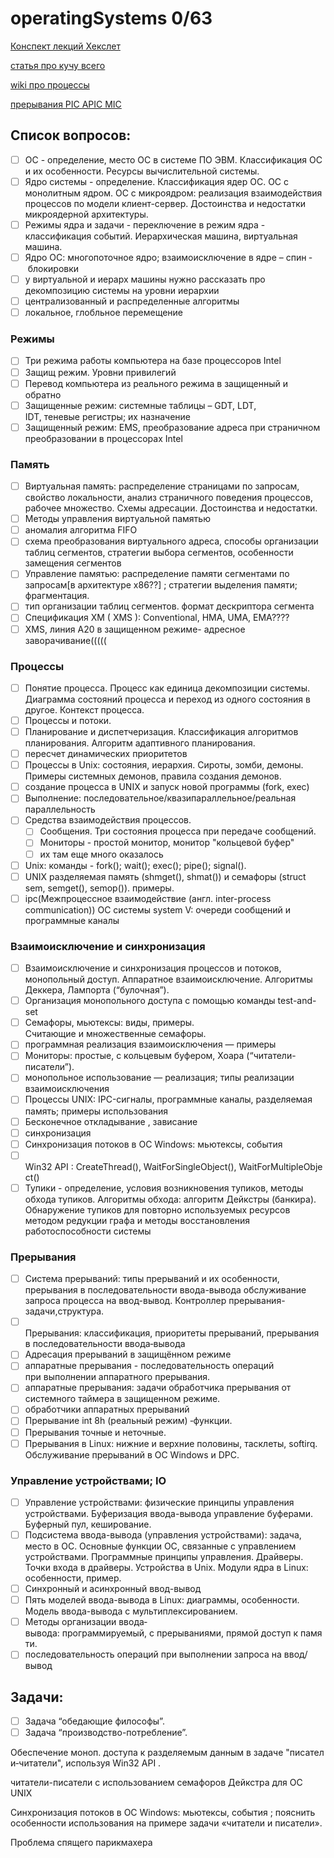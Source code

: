 # operatingSystems 0/63

[Конспект лекций Хекслет](https://www.notion.so/f2e1f0c4250d448199e878bd6d996d67?v=bc4507d478fa4b278fe16a64ccfdd784)

[статья про кучу всего](https://proglib.io/p/how-os-work)

[wiki про процессы](https://ru.wikipedia.org/wiki/Процесс_(информатика))

[прерывания PIC APIC MIC](https://habr.com/ru/post/430548/)

## Список вопросов:

- [ ]  ОС - определение, место ОС в системе ПО ЭВМ. Классификация ОС и их особенности. Ресурсы вычислительной системы.
- [ ]  Ядро системы - определение. Классификация ядер ОС. ОС с монолитным ядром. ОС с микроядром: реализация взаимодействия процессов по модели клиент-сервер. Достоинства и недостатки микроядерной архитектуры.
- [ ]  Режимы ядра и задачи - переключение в режим ядра - классификация событий. Иерархическая машина, виртуальная машина.
- [ ]  Ядро ОС: многопоточное ядро; взаимоисключение в ядре – спин ‐ блокировки
- [ ]  у виртуальной и иерарх машины нужно рассказать про декомпозицию системы на уровни иерархии
- [ ]  централизованный и распределенные алгоритмы
- [ ]  локальное, глобльное перемещение

### Режимы

- [ ]  Три режима работы компьютера на базе процессоров Intel
- [ ]  Защищ режим. Уровни привилегий
- [ ]  Перевод компьютера из реального режима в защищенный и обратно
- [ ]  Защищенные режим: системные таблицы – GDT, LDT, IDT, теневые регистры; их назначение
- [ ]  Защищенный режим: EMS, преобразование адреса при страничном преобразовании в процессорах Intel

### Память

- [ ]  Виртуальная память: распределение страницами по запросам, свойство локальности, анализ страничного поведения процессов, рабочее множество. Схемы адресации. Достоинства и недостатки.
- [ ]  Методы управления виртуальной памятью
- [ ]  аномалия алгоритма FIFO
- [ ]  схема преобразования виртуального адреса, способы организации таблиц сегментов, стратегии выбора сегментов, особенности замещения сегментов
- [ ]  Управление памятью: распределение памяти сегментами по запросам[в архитектуре х86??] ; стратегии выделения памяти; фрагментация.
- [ ]  тип организации таблиц сегментов. формат дескриптора сегмента
- [ ]  Спецификация XM ( XMS ): Conventional, HMA, UMA, EMA????
- [ ]  XMS, линия A20 в защищенном режиме- адресное заворачивание(((((

### Процессы

- [ ]  Понятие процесса. Процесс как единица декомпозиции системы. Диаграмма состояний процесса и переход из одного состояния в другое. Контекст процесса.
- [ ]  Процессы и потоки.
- [ ]  Планирование и диспетчеризация. Классификация алгоритмов планирования. Алгоритм адаптивного планирования.
- [ ]  пересчет динамических приоритетов
- [ ]  Процессы в Unix: состояния, иерархия. Сироты, зомби, демоны. Примеры системных демонов, правила создания демонов.
- [ ]  создание процесса в UNIX и запуск новой программы (fork, exec)
- [ ]  Выполнение: последовательное/квазипараллельное/реальная параллельность
- [ ]  Средства взаимодействия процессов.
    - [ ]  Сообщения. Три состояния процесса при передаче сообщений.
    - [ ]  Мониторы - простой монитор, монитор "кольцевой буфер"
    - [ ]  их там еще много оказалось
- [ ]  Unix: команды - fork(); wait(); exec(); pipe(); signal().
- [ ]  UNIX разделяемая память (shmget(), shmat()) и семафоры (struct sem, semget(), semop()). примеры.
- [ ]  ipc(Межпроцессное взаимодействие (англ. inter-process communication)) ОС системы system V: очереди сообщений и программные каналы

### Взаимоисключение и синхронизация

- [ ]  Взаимоисключение и синхронизация процессов и потоков, монопольный доступ. Аппаратное взаимоисключение. Алгоритмы Деккера, Лампорта (“булочная”).
- [ ]  Организация монопольного доступа с помощью команды test-and-set
- [ ]  Семафоры, мьютексы: виды, примеры. Считающие и множественные семафоры.
- [ ]  программная реализация взаимоисключения — примеры
- [ ]  Мониторы: простые, с кольцевым буфером, Хоара (“читатели-писатели”).
- [ ]  монопольное использование — реализация; типы реализации взаимоисключения
- [ ]  Процессы UNIX: IPC-сигналы, программные каналы, разделяемая память; примеры использования
- [ ]  Бесконечное откладывание , зависание
- [ ]  синхронизация
- [ ]  Синхронизация потоков в ОС Windows: мьютексы, события
- [ ]  Win32 API : CreateThread(), WaitForSingleObject(), WaitForMultipleObject()
- [ ]  Тупики - определение, условия возникновения тупиков, методы обхода тупиков. Алгоритмы обхода: алгоритм Дейкстры (банкира). Обнаружение тупиков для повторно используемых ресурсов методом редукции графа и методы восстановления работоспособности системы

### Прерывания

- [ ]  Система прерываний: типы прерываний и их особенности, прерывания в последовательности ввода-вывода обслуживание запроса процесса на ввод-вывод. Контроллер прерывания-задачи,структура.
- [ ]  Прерывания: классификация, приоритеты прерываний, прерывания в последовательности ввода‐вывода
- [ ]  Адресация прерываний в защищённом режиме
- [ ]  аппаратные прерывания - последовательность операций при выполнении аппаратного прерывания.
- [ ]  аппаратные прерывания: задачи обработчика прерывания от системного таймера в защищенном режиме.
- [ ]  обработчики аппаратных прерываний
- [ ]  Прерывание int 8h (реальный режим) ‐функции.
- [ ]  Прерывания точные и неточные.
- [ ]  Прерывания в Linux: нижние и верхние половины, тасклеты, softirq. Обслуживание прерываний в ОС Windows и DPC.

### Управление устройствами; IO

- [ ]  Управление устройствами: физические принципы управления устройствами. Буферизация ввода-вывода управление буферами. Буферный пул, кеширование.
- [ ]  Подсистема ввода-вывода (управления устройствами): задача, место в ОС. Основные функции ОС, связанные с управлением устройствами. Программные принципы управления. Драйверы. Точки входа в драйверы. Устройства в Unix. Модули ядра в Linux: особенности, пример.
- [ ]  Синхронный и асинхронный ввод-вывод
- [ ]  Пять моделей ввода-вывода в Linux: диаграммы, особенности. Модель ввода-вывода с мультиплексированием.
- [ ]  Методы организации ввода‐вывода: программируемый, с прерываниями, прямой доступ к памяти.
- [ ]  последовательность операций при выполнении запроса на ввод/вывод

## Задачи:

- [ ]  Задача “обедающие философы”.
- [ ]  Задача “производство-потребление”.

Обеспечение моноп. доступа к разделяемым данным в задаче "писатели‐читатели", используя Win32 API .

читатели-писатели с использованием семафоров Дейкстра для ОС UNIX

Синхронизация потоков в ОС Windows: мьютексы, события ; пояснить особенности использования на примере задачи «читатели и писатели».

Проблема спящего парикмахера
